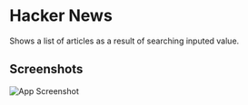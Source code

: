# Hacker News

Shows a list of articles as a result of searching inputed value.

## Screenshots

![App Screenshot](https://i.ibb.co/TR7gsTb/HACKERNEWS-Thumbnail.png)

